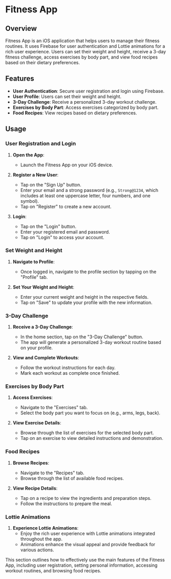 # Fitness App

## Overview

Fitness App is an iOS application that helps users to manage their fitness routines. It uses Firebase for user authentication and Lottie animations for a rich user experience. Users can set their weight and height, receive a 3-day fitness challenge, access exercises by body part, and view food recipes based on their dietary preferences.

## Features

- **User Authentication**: Secure user registration and login using Firebase.
- **User Profile**: Users can set their weight and height.
- **3-Day Challenge**: Receive a personalized 3-day workout challenge.
- **Exercises by Body Part**: Access exercises categorized by body part.
- **Food Recipes**: View recipes based on dietary preferences.





## Usage

### User Registration and Login

1. **Open the App**:
   - Launch the Fitness App on your iOS device.

2. **Register a New User**:
   - Tap on the "Sign Up" button.
   - Enter your email and a strong password (e.g., `Strong@1234`, which includes at least one uppercase letter, four numbers, and one symbol).
   - Tap on "Register" to create a new account.

3. **Login**:
   - Tap on the "Login" button.
   - Enter your registered email and password.
   - Tap on "Login" to access your account.

### Set Weight and Height

1. **Navigate to Profile**:
   - Once logged in, navigate to the profile section by tapping on the "Profile" tab.

2. **Set Your Weight and Height**:
   - Enter your current weight and height in the respective fields.
   - Tap on "Save" to update your profile with the new information.

### 3-Day Challenge

1. **Receive a 3-Day Challenge**:
   - In the home section, tap on the "3-Day Challenge" button.
   - The app will generate a personalized 3-day workout routine based on your profile.

2. **View and Complete Workouts**:
   - Follow the workout instructions for each day.
   - Mark each workout as complete once finished.

### Exercises by Body Part

1. **Access Exercises**:
   - Navigate to the "Exercises" tab.
   - Select the body part you want to focus on (e.g., arms, legs, back).

2. **View Exercise Details**:
   - Browse through the list of exercises for the selected body part.
   - Tap on an exercise to view detailed instructions and demonstration.

### Food Recipes

1. **Browse Recipes**:
   - Navigate to the "Recipes" tab.
   - Browse through the list of available food recipes.

2. **View Recipe Details**:
   - Tap on a recipe to view the ingredients and preparation steps.
   - Follow the instructions to prepare the meal.

### Lottie Animations

1. **Experience Lottie Animations**:
   - Enjoy the rich user experience with Lottie animations integrated throughout the app.
   - Animations enhance the visual appeal and provide feedback for various actions.

This section outlines how to effectively use the main features of the Fitness App, including user registration, setting personal information, accessing workout routines, and browsing food recipes.
